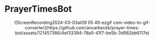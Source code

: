 # PrayerTimesBot
<p align="center">
  ![ScreenRecording2024-03-03at09 05 49-ezgif com-video-to-gif-converter](https://github.com/anvarbeckk/prayer-times-bot/assets/121457366/4ef33394-78a5-41f7-be5b-3d982bb6117e)
</p>
